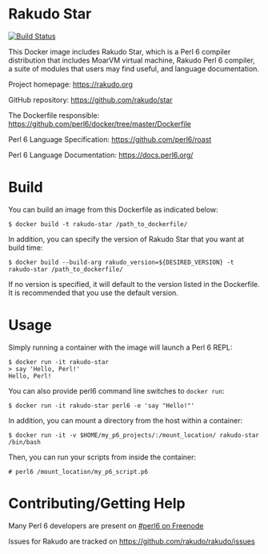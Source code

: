 # Rakudo Star

[![Build Status](https://travis-ci.org/perl6/docker.svg?branch=master)](https://travis-ci.org/perl6/docker)

This Docker image includes Rakudo Star, which is a Perl 6 compiler distribution that includes MoarVM
virtual machine, Rakudo Perl 6 compiler, a suite of modules that users may find useful, and language documentation.

Project homepage: https://rakudo.org

GitHub repository: https://github.com/rakudo/star

The Dockerfile responsible: https://github.com/perl6/docker/tree/master/Dockerfile

Perl 6 Language Specification: https://github.com/perl6/roast

Perl 6 Language Documentation: https://docs.perl6.org/

# Build

You can build an image from this Dockerfile as indicated below:

    $ docker build -t rakudo-star /path_to_dockerfile/

In addition, you can specify the version of Rakudo Star that you want at build time:

    $ docker build --build-arg rakudo_version=${DESIRED_VERSION} -t rakudo-star /path_to_dockerfile/

If no version is specified, it will default to the version listed in the Dockerfile. It is recommended that
you use the default version.

# Usage

Simply running a container with the image will launch a Perl 6 REPL:

    $ docker run -it rakudo-star
    > say 'Hello, Perl!'
    Hello, Perl!

You can also provide perl6 command line switches to `docker run`:

    $ docker run -it rakudo-star perl6 -e 'say "Hello!"'

In addition, you can mount a directory from the host within a container:

    $ docker run -it -v $HOME/my_p6_projects/:/mount_location/ rakudo-star /bin/bash

Then, you can run your scripts from inside the container:

    # perl6 /mount_location/my_p6_script.p6

# Contributing/Getting Help

Many Perl 6 developers are present on [#perl6 on Freenode](https://webchat.freenode.net/?channels=#perl6)

Issues for Rakudo are tracked on https://github.com/rakudo/rakudo/issues
